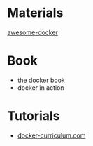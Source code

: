 # Materials
[awesome-docker](https://github.com/veggiemonk/awesome-docker)

# Book
- the docker book
- docker in action

# Tutorials
- [docker-curriculum.com](https://docker-curriculum.com/)
